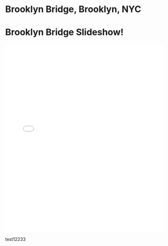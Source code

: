 # Brooklyn Bridge, Brooklyn, NYC

<h1>Brooklyn Bridge Slideshow!</h1>

<embed
  src="/BBSlides.pdf"
  type="application/pdf"
  width="100%"
  height="600px"
  />

  test12233
